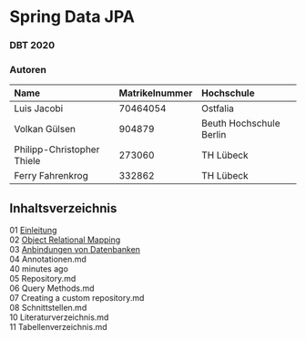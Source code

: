 # Spring Data JPA

### DBT 2020

### Autoren

| Name               | Matrikelnummer | Hochschule |
| :----------------- | :------------- | :--------- |
| Luis Jacobi        | 70464054               |    Ostfalia        |
| Volkan Gülsen      |904879          |Beuth Hochschule Berlin|
| Philipp-Christopher Thiele                   |273060                |TH Lübeck            |
| Ferry Fahrenkrog   | 332862         |TH Lübeck            |



## Inhaltsverzeichnis
01 [Einleitung](01_Einleitung.md)  
02 [Object Relational Mapping](02_Object_Relational_Mapping.md)  
03 [Anbindungen von Datenbanken](03_Anbindungen_von_Datenbanken.md)  
04 Annotationen.md  
40 minutes ago  
05 Repository.md  
06 Query Methods.md  
07 Creating a custom repository.md  
08 Schnittstellen.md  
10 Literaturverzeichnis.md  
11 Tabellenverzeichnis.md  
